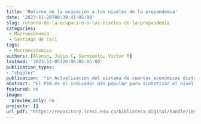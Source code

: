 ```yaml
---
title: 'Retorno de la ocupación a los niveles de la prepandemia'
date: '2023-11-28T08:39:41-05:00'
slug: retorno-de-la-ocupaci-n-a-los-niveles-de-la-prepandemia
categories:
 - Macroeconomia
 - Santiago de Cali
tags:
 - Macroeconomics
authors: [Alonso, Julio C, Sarmiento, Victor M]
lastmod: '2023-12-05T20:06:05-05:00'
publication_types: 
- "chapter"
publication: '*in Actualización del sistema de cuentas económicas distritales de Santiago de Cali 2015-2022*'
abstract: "El PIB es el indicador más popular para sintetizar el nivel de actividad económica en una región o país. El Distrito de Santiago de Cali cuenta con un Sistema de Cuentas Económicas Distritales (SCED) que permite calcular de manera descentralizada el PIB tanto en su versión trimestral como anual. El primer Sistema de Cuentas Económicas fue desarrollado en 2003 y desde entonces ha venido siendo empleado y actualizado para brindar la medición del PIB más precisa posible para Santiago de Cali. En este libro presentamos la última actualización del SCED y los correspondientes resultados. El ejercicio de calcular las cuentas macroeconómicas distritales es un esfuerzo del Departamento Administrativo de Planeación de Santiago de Cali. Este ejercicio tiene como fin brindarle a la ciudad una herramienta de monitoreo y planeación de la economía caleña que permite tanto a la Administración como a los gremios, empresarios, investigadores e incluso al ciudadano común, informarse sobre la forma como va evolucionando la economía, cuáles son los sectores más dinámicos, o cuáles están ganando o perdiendo peso en el total. Este libro tiene tres formatos: impreso, en pdf y una versión navegable en línea. La versiones en pdf y navegable están disponibles en el siguiente enlace: https://www.icesi.edu.co/sced. En dicho enlace, también se encuentran mas resultados del Sistema de Cuentas Económicas Distritales de Santiago de Cali que no se alcanzan a publicar en este libro por razones de espacio. Así mismo, podrá encontrar los enlaces a las publicaciones anteriores."
featured: no
image:
  preview_only: no
projects: []
url_pdf: "https://repository.icesi.edu.co/biblioteca_digital/handle/10906/108691"
---
```


